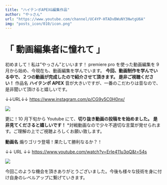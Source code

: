 ```yaml
---
title: "ハイテンポAPEX&編集作品"
author: "やっさん"
url: "https://www.youtube.com/channel/UC4YP-HTADvBWuNY3NwtgU6A"
img: "posts_icon/010/icon.png"
---
```


# 「 動画編集者に憧れて 」

初めまして！私は”やっさん”といいます！
premiere pro を使った動画編集を 9 月から始め、今現在も、動画編集を学んでいます。
**今回、動画制作を学んでいる中で、２つの動画が完成したので紹介させて頂きます。
是非ご視聴ください！**
作品名
**ハイテンポ APEX**
音が大きいですが、一番のこだわりは音なので、是非聞いて頂けると嬉しいです。

↓↓URL↓↓
https://www.instagram.com/p/CG9v5C0H0nx/

![](https://i.imgur.com/ML7Qg70.png)

更に！10 月下旬から Youtube にて、**切り抜き動画の投稿をを始めました。**
**是非見てくださると嬉しいです！** \*対戦動画なので少々不適切な言葉が発せられます。ご理解の上でご視聴よろしくお願い致します。

**動画名**
煽りゴリラ登場！果たして勝利なるか？！

↓↓ URL ↓↓
https://www.youtube.com/watch?v=ErIe411u3qQ&t=54s

![](https://i.imgur.com/W1ThAHo.png)

今回このような機会を頂きありがとうございました。今後も様々な技術を身に付け自身のレベルアップに繋げていきます。
